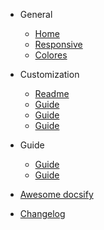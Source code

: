 * General

  * [Home](/)
  * [Responsive](responsive.md)
  * [Colores](colors.md)

* Customization

  * [Readme](README2.md)
  * [Guide](guide.md)
  * [Guide](guide.md)
  * [Guide](guide.md)

* Guide

  * [Guide](guide.md)
  * [Guide](guide.md)

* [Awesome docsify](awesome.md)
* [Changelog](changelog.md)
